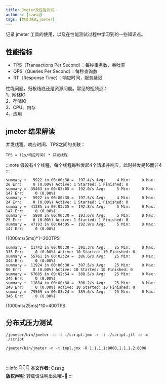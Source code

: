 ```yaml
---
title: Jmeter及性能测试
authors: [czasg]
tags: [性能测试,jmeter]
---
```


记录 jmeter 工具的使用，以及在性能测试过程中学习到的一些知识点。

<!--truncate-->

## 性能指标
* TPS（Transactions Per Second）：每秒事务数，吞吐率
* QPS（Queries Per Second）：每秒查询数
* RT（Response Time）：响应时间，服务延迟

性能问题，归根结底还是资源问题。常见的瓶颈点：  
1、网络IO  
2、存储IO  
3、CPU、内存  
4、应用  


## jmeter 结果解读
并发线程、响应时间、TPS之间的关联：
```text
TPS = (1s/响应时间) * 并发线程
```

:::note
假设有4个线程，每个线程每秒发起4个请求并响应，此时并发是16而非4
:::

```text title="1个线程"
summary +   5922 in 00:00:30 =  197.4/s Avg:     4 Min:     0 Max:    26 Err:     0 (0.00%) Active: 1 Started: 1 Finished: 0
summary =  35463 in 00:03:05 =  192.0/s Avg:     5 Min:     0 Max:   147 Err:     0 (0.00%)
summary +   5922 in 00:00:30 =  197.5/s Avg:     4 Min:     0 Max:    24 Err:     0 (0.00%) Active: 1 Started: 1 Finished: 0
summary =  41385 in 00:03:35 =  192.8/s Avg:     5 Min:     0 Max:   147 Err:     0 (0.00%)
summary +   5808 in 00:00:30 =  193.6/s Avg:     5 Min:     0 Max:    25 Err:     0 (0.00%) Active: 1 Started: 1 Finished: 0
summary =  47193 in 00:04:05 =  192.9/s Avg:     5 Min:     0 Max:   147 Err:     0 (0.00%)
```
(1000ms/5ms)*1=200TPS


```text title="10个线程"
summary +  11742 in 00:00:30 =  391.3/s Avg:    25 Min:     0 Max:   335 Err:     0 (0.00%) Active: 10 Started: 10 Finished: 0
summary =  55761 in 00:02:24 =  386.6/s Avg:    25 Min:     0 Max:   346 Err:     0 (0.00%)
summary +  11924 in 00:00:30 =  397.5/s Avg:    25 Min:     0 Max:    80 Err:     0 (0.00%) Active: 10 Started: 10 Finished: 0
summary =  67685 in 00:02:54 =  388.5/s Avg:    25 Min:     0 Max:   346 Err:     0 (0.00%)
summary +  11884 in 00:00:30 =  396.2/s Avg:    25 Min:     0 Max:   240 Err:     0 (0.00%) Active: 10 Started: 10 Finished: 0
summary =  79569 in 00:03:24 =  389.6/s Avg:    25 Min:     0 Max:   346 Err:     0 (0.00%)
```
(1000ms/25ms)*10=400TPS

## 分布式压力测试
```shell script title="启动指令"
/jemeter/bin/jmeter -n -t ./script.jmx -r -l ./script.jtl -e -o ./script
```

```shell script title="分布式 jmeter 启动指令"
/jmeter/bin/jmeter -n -t tmpl.jmx -R 1.1.1.1:8000,1.1.1.2:8000
```


<br/>

:::info 👇👇👇
**本文作者:** Czasg        
**版权声明:** 转载请注明出处哦~👮‍
:::
